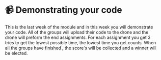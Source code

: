 # :video_camera: Demonstrating your code

This is the last week of the module and in this week you will demonstrate your code. All of the groups will upload their code to the drone and the drone will preform the end assignments. For each assignment you get 3 tries to get the lowest possible time, the lowest time you get counts. When all the groups have finished , the score's will be collected and a winner will be elected.

